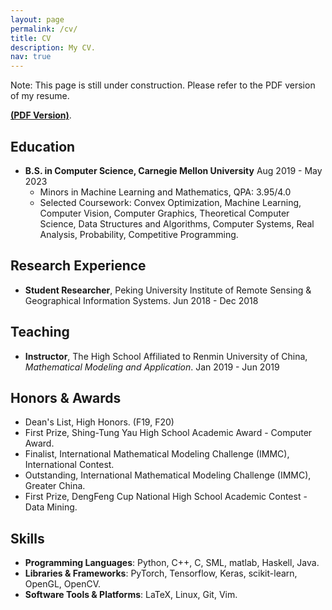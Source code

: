 ```yaml
---
layout: page
permalink: /cv/
title: CV
description: My CV.
nav: true
---
```

Note: This page is still under construction. Please refer to the PDF version of my resume.

[**(PDF Version)**](https://elvis-pan.github.io/assets/pdf/Yan_Pan_Resume.pdf).

## Education
- **B.S. in Computer Science, Carnegie Mellon University**    Aug 2019 - May 2023
  - Minors in Machine Learning and Mathematics, QPA: 3.95/4.0
  - Selected Coursework: Convex Optimization, Machine Learning, Computer Vision, Computer Graphics, Theoretical Computer Science, Data Structures and Algorithms, Computer Systems, Real Analysis, Probability, Competitive Programming.

## Research Experience
- **Student Researcher**, Peking University Institute of Remote Sensing & Geographical Information Systems.    Jun 2018 - Dec 2018

## Teaching
- **Instructor**, The High School Affiliated to Renmin University of China, *Mathematical Modeling and Application*.    Jan 2019 - Jun 2019

## Honors & Awards
- Dean's List, High Honors. (F19, F20)
- First Prize, Shing-Tung Yau High School Academic Award - Computer Award.
- Finalist, International Mathematical Modeling Challenge (IMMC), International Contest.
- Outstanding, International Mathematical Modeling Challenge (IMMC), Greater China.
- First Prize, DengFeng Cup National High School Academic Contest - Data Mining.

## Skills
- **Programming Languages**: Python, C++, C, SML, matlab, Haskell, Java.
- **Libraries & Frameworks**: PyTorch, Tensorflow, Keras, scikit-learn, OpenGL, OpenCV.
- **Software Tools & Platforms**: LaTeX, Linux, Git, Vim.
